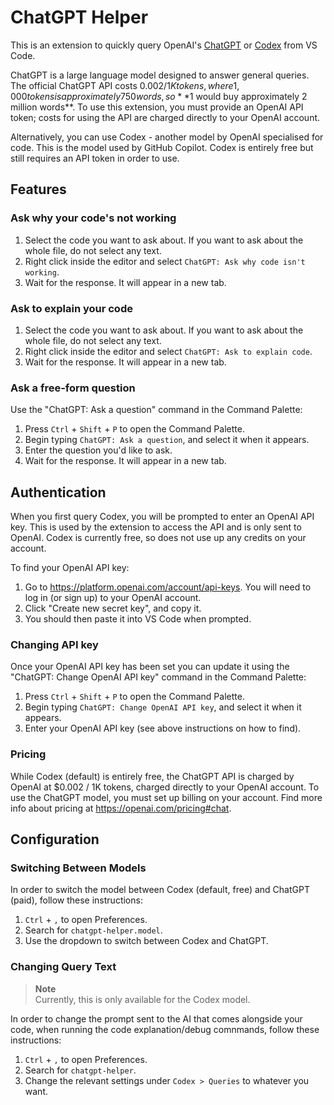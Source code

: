 # ChatGPT Helper

This is an extension to quickly query OpenAI's [ChatGPT](https://openai.com/blog/chatgpt) or [Codex](https://openai.com/blog/openai-codex/) from VS Code.

ChatGPT is a large language model designed to answer general queries. The official ChatGPT API costs $0.002 / 1K tokens, where 1,000 tokens is approximately 750 words, so **$1 would buy approximately 2 million words**. To use this extension, you must provide an OpenAI API token; costs for using the API are charged directly to your OpenAI account.

Alternatively, you can use Codex - another model by OpenAI specialised for code. This is the model used by GitHub Copilot. Codex is entirely free but still requires an API token in order to use.

## Features

### Ask why your code's not working

1. Select the code you want to ask about. If you want to ask about the whole file, do not select any text.
2. Right click inside the editor and select `ChatGPT: Ask why code isn't working`.
3. Wait for the response. It will appear in a new tab.

### Ask to explain your code

1. Select the code you want to ask about. If you want to ask about the whole file, do not select any text.
2. Right click inside the editor and select `ChatGPT: Ask to explain code`.
3. Wait for the response. It will appear in a new tab.

### Ask a free-form question

Use the "ChatGPT: Ask a question" command in the Command Palette:

1. Press `Ctrl` + `Shift` + `P` to open the Command Palette.
2. Begin typing `ChatGPT: Ask a question`, and select it when it appears.
3. Enter the question you'd like to ask.
4. Wait for the response. It will appear in a new tab.

## Authentication

When you first query Codex, you will be prompted to enter an OpenAI API key. This is used by the extension to access the API and is only sent to OpenAI. Codex is currently free, so does not use up any credits on your account.

To find your OpenAI API key:

1. Go to https://platform.openai.com/account/api-keys. You will need to log in (or sign up) to your OpenAI account.
2. Click "Create new secret key", and copy it.
3. You should then paste it into VS Code when prompted.

### Changing API key

Once your OpenAI API key has been set you can update it using the "ChatGPT: Change OpenAI API key" command in the Command Palette:

1. Press `Ctrl` + `Shift` + `P` to open the Command Palette.
2. Begin typing `ChatGPT: Change OpenAI API key`, and select it when it appears.
3. Enter your OpenAI API key (see above instructions on how to find).

### Pricing

While Codex (default) is entirely free, the ChatGPT API is charged by OpenAI at $0.002 / 1K tokens, charged directly to your OpenAI account. To use the ChatGPT model, you must set up billing on your account. Find more info about pricing at https://openai.com/pricing#chat.

## Configuration

### Switching Between Models

In order to switch the model between Codex (default, free) and ChatGPT (paid), follow these instructions:

1. `Ctrl` + `,` to open Preferences.
2. Search for `chatgpt-helper.model`.
3. Use the dropdown to switch between Codex and ChatGPT.

### Changing Query Text

> **Note**  
> Currently, this is only available for the Codex model.

In order to change the prompt sent to the AI that comes alongside your code, when running the code explanation/debug comnmands, follow these instructions:

1. `Ctrl` + `,` to open Preferences.
2. Search for `chatgpt-helper`.
3. Change the relevant settings under `Codex > Queries` to whatever you want.
